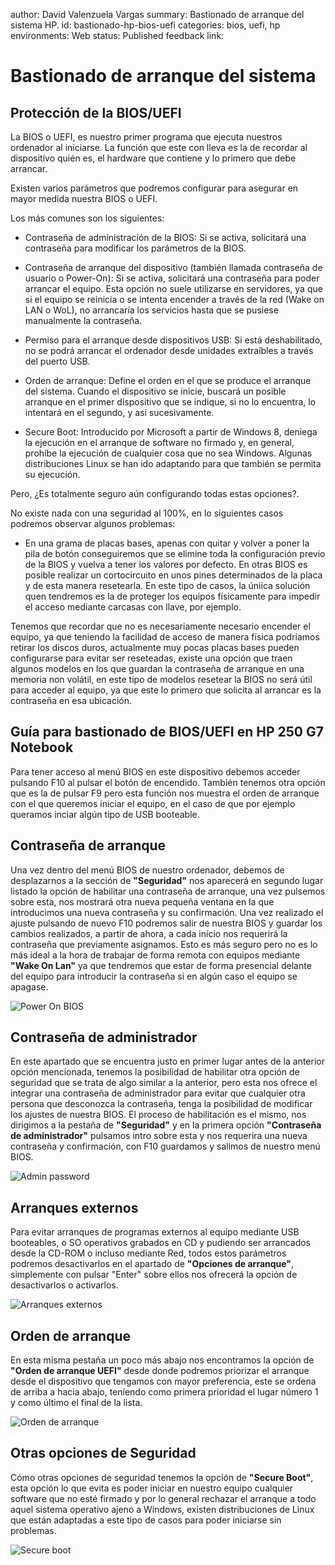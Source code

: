 author: David Valenzuela Vargas
summary: Bastionado de arranque del sistema HP.
id: bastionado-hp-bios-uefi
categories: bios, uefi, hp
environments: Web
status: Published
feedback link: 

# Bastionado de arranque del sistema

## Protección de la BIOS/UEFI

La BIOS o UEFI, es nuestro primer programa que ejecuta nuestros ordenador al iniciarse. La función que este con lleva es la de recordar al dispositivo quién es, el hardware que contiene y lo primero que debe arrancar.

Existen varios parámetros que podremos configurar para asegurar en mayor medida nuestra BIOS o UEFI.

Los más comunes son los siguientes:

* Contraseña de administración de la BIOS: Si se activa, solicitará una contraseña para modificar los parámetros de la BIOS.

* Contraseña de arranque del dispositivo (también llamada contraseña de usuario o Power-On): Si se activa, solicitará una contraseña para poder arrancar el equipo. Esta opción no suele utilizarse en servidores, ya que si el equipo se reinicia o se intenta encender a través de la red (Wake on LAN o WoL), no arrancaría los servicios hasta que se pusiese manualmente la contraseña.

* Permiso para el arranque desde dispositivos USB: Si está deshabilitado, no se podrá arrancar el ordenador desde unidades extraíbles a través del puerto USB.

* Orden de arranque: Define el orden en el que se produce el arranque del sistema. Cuando el dispositivo se inicie, buscará un posible arranque en el primer dispositivo que se indique, si no lo encuentra, lo intentará en el segundo, y así sucesivamente.

* Secure Boot: Introducido por Microsoft a partir de Windows 8, deniega la ejecución en el arranque de software no firmado y, en general, prohíbe la ejecución de cualquier cosa que no sea Windows. Algunas distribuciones Linux se han ido adaptando para que también se permita su ejecución.

Pero, ¿Es totalmente seguro aún configurando todas estas opciones?.

No existe nada con una seguridad al 100%, en lo siguientes casos podremos observar algunos problemas:

* En una grama de placas bases, apenas con quitar y volver a poner la pila de botón conseguiremos que se elimine toda la configuración previo de la BIOS y vuelva a tener los valores por defecto. En otras BIOS es posible realizar un cortocircuito en unos pines determinados de la placa y de esta manera resetearla. En este tipo de casos, la úniica solución quen tendremos es la de proteger los equipos físicamente para impedir el acceso mediante carcasas con llave, por ejemplo.

Tenemos que recordar que no es necesariamente necesario encender el equipo, ya que teniendo la facilidad de acceso de manera física podríamos retirar los discos duros, actualmente muy pocas placas bases pueden configurarse para evitar ser reseteadas, existe una opción que traen algunos modelos en los que guardan la contraseña de arranque en una memoria non volátil, en este tipo de modelos resetear la BIOS no será útil para acceder al equipo, ya que este lo primero que solicita al arrancar es la contraseña en esa ubicación.


## Guía para bastionado de BIOS/UEFI en HP 250 G7 Notebook

Para tener acceso al menú BIOS en este dispositivo debemos acceder pulsando F10 al pulsar el botón de encendido. También tenemos otra opción que es la de pulsar F9 pero esta función nos muestra el orden de arranque con el que queremos iniciar el equipo, en el caso de que por ejemplo queramos inciar algún tipo de USB booteable.

## Contraseña de arranque

Una vez dentro del menú BIOS de nuestro ordenador, debemos de desplazarnos a la sección de **"Seguridad"** nos aparecerá en segundo lugar listado la opción de habilitar una contraseña de arranque, una vez pulsemos sobre esta, nos mostrará otra nueva pequeña ventana en la que introducimos una nueva contraseña y su confirmación. Una vez realizado el ajuste pulsando de nuevo F10 podremos salir de nuestra BIOS y guardar los cambios realizados, a partir de ahora, a cada inicio nos requerirá la contraseña que previamente asignamos. Esto es más seguro pero no es lo más ideal a la hora de trabajar de forma remota con equipos mediante **"Wake On Lan"** ya que tendremos que estar de forma presencial delante del equipo para introducir la contraseña si en algún caso el equipo se apagase.

![Power On BIOS](image/hp/power_on-hp.jpg)

## Contraseña de administrador

En este apartado que se encuentra justo en primer lugar antes de la anterior opción mencionada, tenemos la posibilidad de habilitar otra opción de seguridad que se trata de algo similar a la anterior, pero esta nos ofrece el integrar una contraseña de administrador para evitar que cualquier otra persona que desconozca la contraseña, tenga la posibilidad de modificar los ajustes de nuestra BIOS. El proceso de habilitación es el mismo, nos dirigimos a la pestaña de **"Seguridad"** y en la primera opción **"Contraseña de administrador"** pulsamos intro sobre esta y nos requerira una nueva contraseña y confirmación, con F10 guardamos y salimos de nuestro menú BIOS.

![Admin password](image/hp/admin_pass-hp.jpg)

## Arranques externos

Para evitar arranques de programas externos al equipo mediante USB booteables, o SO operativos grabados en CD y pudiendo ser arrancados desde la CD-ROM o incluso mediante Red, todos estos parámetros podremos desactivarlos en el apartado de **"Opciones de arranque"**, simplemente con pulsar "Enter" sobre ellos nos ofrecerá la opción de desactivarlos o activarlos.

![Arranques externos](image/hp/arranques_externos-hp.jpg)

## Orden de arranque

En esta misma pestaña un poco más abajo nos encontramos la opción de **"Orden de arranque UEFI"** desde donde podremos priorizar el arranque desde el dispositivo que tengamos con mayor preferencia, este se ordena de arriba a hacia abajo, teníendo como primera prioridad el lugar número 1 y como último el final de la lista.

![Orden de arranque](image/hp/orden_arranque-hp.jpg)

## Otras opciones de Seguridad

Cómo otras opciones de seguridad tenemos la opción de **"Secure Boot"**, esta opción lo que evita es poder iniciar en nuestro equipo cualquier software que no esté firmado y por lo general rechazar el arranque a todo aquel sistema operativo ajeno a Windows, existen distribuciones de Linux que están adaptadas a este tipo de casos para poder iniciarse sin problemas.

![Secure boot](image/hp/secure_boot-hp.jpg)
